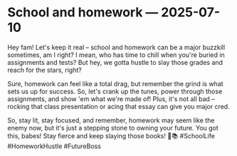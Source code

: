 # School and homework — 2025-07-10

Hey fam! Let's keep it real – school and homework can be a major buzzkill sometimes, am I right? I mean, who has time to chill when you're buried in assignments and tests? But hey, we gotta hustle to slay those grades and reach for the stars, right?

Sure, homework can feel like a total drag, but remember the grind is what sets us up for success. So, let's crank up the tunes, power through those assignments, and show 'em what we're made of! Plus, it's not all bad – rocking that class presentation or acing that essay can give you major cred.

So, stay lit, stay focused, and remember, homework may seem like the enemy now, but it's just a stepping stone to owning your future. You got this, babes! Stay fierce and keep slaying those books! 💪📚 #SchoolLife #HomeworkHustle #FutureBoss